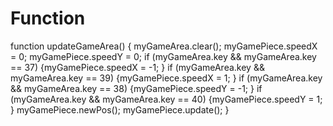 # Function
function updateGameArea() {   myGameArea.clear();   myGamePiece.speedX = 0;   myGamePiece.speedY = 0;   if (myGameArea.key &amp;&amp; myGameArea.key == 37) {myGamePiece.speedX = -1; }   if (myGameArea.key &amp;&amp; myGameArea.key == 39) {myGamePiece.speedX = 1; }   if (myGameArea.key &amp;&amp; myGameArea.key == 38) {myGamePiece.speedY = -1; }   if (myGameArea.key &amp;&amp; myGameArea.key == 40) {myGamePiece.speedY = 1; }   myGamePiece.newPos();   myGamePiece.update(); }
